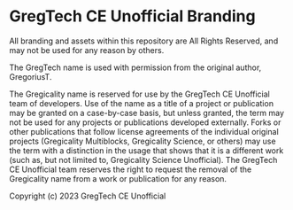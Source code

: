 # GregTech CE Unofficial Branding

All branding and assets within this repository are All Rights Reserved, and may not be used for any reason by others.

The GregTech name is used with permission from the original author, GregoriusT.

The Gregicality name is reserved for use by the GregTech CE Unofficial team of developers. Use of the name as a title of a project or publication may be granted on a case-by-case basis, but unless granted, the term may not be used for any projects or publications developed externally. Forks or other publications that follow license agreements of the individual original projects (Gregicality Multiblocks, Gregicality Science, or others) may use the term with a distinction in the usage that shows that it is a different work (such as, but not limited to, Gregicality Science Unofficial). The GregTech CE Unofficial team reserves the right to request the removal of the Gregicality name from a work or publication for any reason.

Copyright (c) 2023 GregTech CE Unofficial
